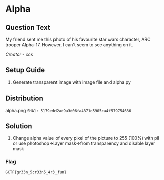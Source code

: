 # Alpha

## Question Text
My friend sent me this photo of his favourite star wars character, ARC trooper Alpha-17. However, I can't seem to see anything on it.

*Creator - ccs*

## Setup Guide
1. Generate transparent image with image file and alpha.py

## Distribution
alpha.png `SHA1: 5179edd2ad9a3d06fa4871d5905ca4f579754636`

## Solution
1. Change alpha value of every pixel of the picture to 255 (100%) with pil or use photoshop->layer mask->from transparency and disable layer mask

### Flag
`GCTF{gr33n_5cr33n5_4r3_fun}`
